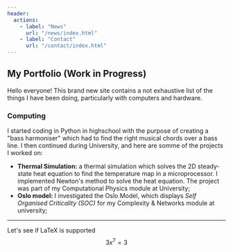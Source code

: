 ```yaml
---
header:
  actions:
    - label: "News"
      url: "/news/index.html"
    - label: "Contact"
      url: "/contact/index.html"
---
```



## My Portfolio (Work in Progress)

Hello everyone! This brand new site contains a not exhaustive list of the things I have been doing, particularly with computers and hardware.

### Computing
I started coding in Python in highschool with the purpose of creating a "bass harmoniser" which had to find the right musical chords over a bass line. I then continued during University, and here are somme of the projects I worked on:

- **Thermal Simulation:** a thermal simulation which solves the 2D steady-state heat equation to find the temperature map in a microprocessor. I implemented Newton's method to solve the heat equation. The project was part of my Computational Physics module at University;
- **Oslo model:** I investigated the Oslo Model, which displays _Self Organised Criticality (SOC)_ for my Complexity & Networks module at university;


_____
Let's see if LaTeX is supported
$$3x^7 = 3$$
